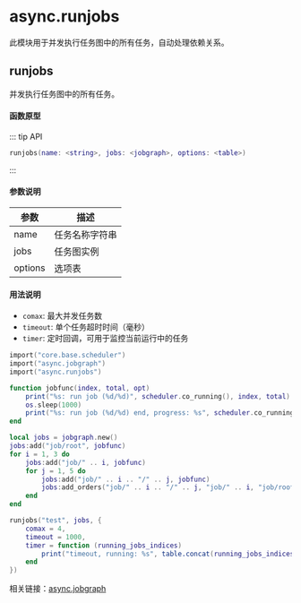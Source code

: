 # async.runjobs

此模块用于并发执行任务图中的所有任务，自动处理依赖关系。

## runjobs

并发执行任务图中的所有任务。

#### 函数原型

::: tip API
```lua
runjobs(name: <string>, jobs: <jobgraph>, options: <table>)
```
:::


#### 参数说明

| 参数 | 描述 |
|------|------|
| name | 任务名称字符串 |
| jobs | 任务图实例 |
| options | 选项表 |

#### 用法说明

- `comax`: 最大并发任务数
- `timeout`: 单个任务超时时间（毫秒）
- `timer`: 定时回调，可用于监控当前运行中的任务

```lua
import("core.base.scheduler")
import("async.jobgraph")
import("async.runjobs")

function jobfunc(index, total, opt)
    print("%s: run job (%d/%d)", scheduler.co_running(), index, total)
    os.sleep(1000)
    print("%s: run job (%d/%d) end, progress: %s", scheduler.co_running(), index, total, opt.progress)
end

local jobs = jobgraph.new()
jobs:add("job/root", jobfunc)
for i = 1, 3 do
    jobs:add("job/" .. i, jobfunc)
    for j = 1, 5 do
        jobs:add("job/" .. i .. "/" .. j, jobfunc)
        jobs:add_orders("job/" .. i .. "/" .. j, "job/" .. i, "job/root")
    end
end

runjobs("test", jobs, {
    comax = 4,
    timeout = 1000,
    timer = function (running_jobs_indices)
        print("timeout, running: %s", table.concat(running_jobs_indices, ","))
    end
})
```

相关链接：[async.jobgraph](/zh/api/scripts/extension-modules/async/jobgraph) 